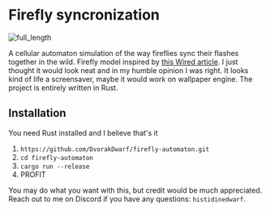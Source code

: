 # Firefly syncronization
![full_length](https://github.com/DvorakDwarf/firefly-automaton/assets/96934612/1a707f5a-c814-4863-9240-0f71ef2695d1)

A cellular automaton simulation of the way fireflies sync their flashes together in the wild. Firefly model inspired by [this Wired article](https://www.wired.com/story/a-new-explanation-for-how-fireflies-flash-in-sync/). I just thought it would look neat and in my humble opinion I was right. It looks kind of life a screensaver, maybe it would work on wallpaper engine. The project is entirely written in Rust.

## Installation
You need Rust installed and I believe that's it
1. `https://github.com/DvorakDwarf/firefly-automaton.git`
2. `cd firefly-automaton`
3. `cargo run --release`
4. PROFIT

You may do what you want with this, but credit would be much appreciated. Reach out to me on Discord if you have any questions: `histidinedwarf`.
